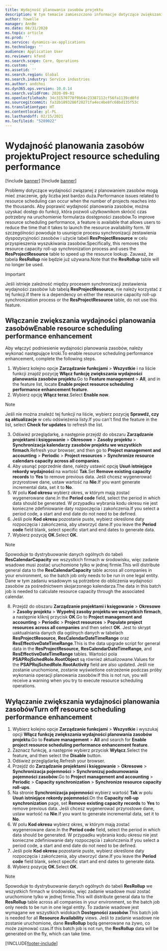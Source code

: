 ```yaml
---
title: Wydajność planowania zasobów projektu
description: W tym temacie zamieszczono informacje dotyczące zwiększania wydajności planowania zasobów na dużą liczbę projektów.
author: Yowelle
manager: AnnBe
ms.date: 08/31/2020
ms.topic: article
ms.prod: ''
ms.service: dynamics-ax-applications
ms.technology: ''
audience: Application User
ms.reviewer: kfend
ms.search.scope: Core, Operations
ms.custom: ''
ms.assetid: ''
ms.search.region: Global
ms.search.industry: Service industries
ms.author: andchoi
ms.dyn365.ops.version: 10.0.14
ms.search.validFrom: 2020-09-01
ms.openlocfilehash: 34c31570778f9b64c23387112cf56fa1139cd0fd
ms.sourcegitcommit: fa32b1893286f20271fa4ec4be8fc68bd135f53c
ms.translationtype: HT
ms.contentlocale: pl-PL
ms.lasthandoff: 02/15/2021
ms.locfileid: "5289022"
---
```

# <a name="project-resource-scheduling-performance"></a><span data-ttu-id="02662-103">Wydajność planowania zasobów projektu</span><span class="sxs-lookup"><span data-stu-id="02662-103">Project resource scheduling performance</span></span>

[!include [banner](../includes/banner.md)]
[!include [banner](../includes/preview-banner.md)]


<span data-ttu-id="02662-104">Problemy dotyczące wydajności związanej z planowaniem zasobów mogą mieć znaczenie, gdy liczba jest bardzo duża.</span><span class="sxs-lookup"><span data-stu-id="02662-104">Performance issues related to resource scheduling can occur when the number of projects reaches into the thousands.</span></span> <span data-ttu-id="02662-105">Aby poprawić wydajność planowania zasobów, można uzyskać dostęp do funkcji, która pozwoli użytkownikom skrócić czas potrzebny na uruchomienie formularza dostępności zasobów.</span><span class="sxs-lookup"><span data-stu-id="02662-105">To improve resource scheduling performance, a feature is available that allows users to reduce the time that it takes to launch the resource availability form.</span></span> <span data-ttu-id="02662-106">W szczególności powoduje to usunięcie procesu synchronizacji zestawienia dyspozycyjności zasobów i użycie tabeli **ResProjectResource** w celu przyspieszenia wyszukiwania zasobów.</span><span class="sxs-lookup"><span data-stu-id="02662-106">Specifically, this removes the resource capacity roll-up synchronization process and uses the **ResProjectResource** table to speed up the resource lookup.</span></span> <span data-ttu-id="02662-107">Zauważ, że tabela **ResRollup** nie będzie już używana.</span><span class="sxs-lookup"><span data-stu-id="02662-107">Note that the **ResRollup** table will no longer be used.</span></span>

> [!IMPORTANT]
> <span data-ttu-id="02662-108">Jeśli istnieje zależność między procesem synchronizacji zestawienia wydajności zasobów lub tabelą **ResProjectResource**, nie należy korzystać z tej funkcji.</span><span class="sxs-lookup"><span data-stu-id="02662-108">If there is a dependency on either the resource capacity roll-up synchronization process or the **ResProjectResource** table, do not use this feature.</span></span>

## <a name="enable-resource-scheduling-performance-enhancement"></a><span data-ttu-id="02662-109">Włączanie zwiększania wydajności planowania zasobów</span><span class="sxs-lookup"><span data-stu-id="02662-109">Enable resource scheduling performance enhancement</span></span>
<span data-ttu-id="02662-110">Aby włączyć podniesienie wydajności planowania zasobów, należy wykonać następujące kroki.</span><span class="sxs-lookup"><span data-stu-id="02662-110">To enable resource scheduling performance enhancement, complete the following steps.</span></span>

1. <span data-ttu-id="02662-111">Wybierz kolejno opcje **Zarządzanie funkcjami** > **Wszystkie** i na liście funkcji znajdź pozycję **Włącz funkcję zwiększania wydajności planowania zasobów projektu**.</span><span class="sxs-lookup"><span data-stu-id="02662-111">Go to **Feature management** > **All**, and in the feature list, locate **Enable project resource scheduling performance enhancement feature**.</span></span>
2. <span data-ttu-id="02662-112">Wybierz opcję **Włącz teraz**.</span><span class="sxs-lookup"><span data-stu-id="02662-112">Select **Enable now**.</span></span>

> [!NOTE]
> <span data-ttu-id="02662-113">Jeśli nie można znaleźć tej funkcji na liście, wybierz pozycję **Sprawdź, czy są aktualizacje** w celu odświeżenia listy.</span><span class="sxs-lookup"><span data-stu-id="02662-113">If you can't find the feature in the list, select **Check for updates** to refresh the list.</span></span>

3. <span data-ttu-id="02662-114">Odśwież przeglądarkę, a następnie przejdź do obszaru **Zarządzanie projektami i księgowanie** > **Okresowe** > **Zasoby projektu** > **Synchronizacja kalendarzy zasobów projektu we wszystkich firmach**.</span><span class="sxs-lookup"><span data-stu-id="02662-114">Refresh your browser, and then go to **Project management and accounting** > **Periodic** > **Project resources** > **Synchronize resource calendars capacity across all companies**.</span></span>
4. <span data-ttu-id="02662-115">Aby usunąć poprzednie dane, należy ustawić opcję **Usuń istniejące rekordy wydajności** na wartość **Tak**.</span><span class="sxs-lookup"><span data-stu-id="02662-115">Set **Remove existing capacity records** to **Yes** to remove previous data.</span></span> <span data-ttu-id="02662-116">Jeśli chcesz wygenerować przyrostowe dane, ustaw wartość na **Nie**.</span><span class="sxs-lookup"><span data-stu-id="02662-116">If you want generate incremental data, set it to **No**.</span></span>
5. <span data-ttu-id="02662-117">W polu **Kod okresu** wybierz okres, w którym mają zostać wygenerowane dane.</span><span class="sxs-lookup"><span data-stu-id="02662-117">In the **Period code** field, select the period in which data should be generated.</span></span> <span data-ttu-id="02662-118">W przypadku wybrania kodu okresu nie jest konieczne zdefiniowanie daty rozpoczęcia i zakończenia.</span><span class="sxs-lookup"><span data-stu-id="02662-118">If you select a period code, a start and end date do not need to be defined.</span></span>
6. <span data-ttu-id="02662-119">Jeśli pole **Kod okresu** pozostanie puste, wybierz określone daty rozpoczęcia i zakończenia, aby utworzyć dane.</span><span class="sxs-lookup"><span data-stu-id="02662-119">If you leave the **Period code** field blank, select specific start and end dates to generate data.</span></span>
7. <span data-ttu-id="02662-120">Wybierz pozycję **OK**.</span><span class="sxs-lookup"><span data-stu-id="02662-120">Select **OK**.</span></span>

 > [!NOTE]
 > <span data-ttu-id="02662-121">Spowoduje to dystrybuowanie danych ogólnych do tabeli **ResCalendarCapacity** we wszystkich firmach w środowisku, więc zadanie wsadowe musi zostać uruchomione tylko w jednej firmie.</span><span class="sxs-lookup"><span data-stu-id="02662-121">This will distribute general data to the **ResCalendarCapacity** table across all companies in your environment, so the batch job only needs to be run in one legal entity.</span></span> <span data-ttu-id="02662-122">Dane w tym zadaniu wsadowym są potrzebne do obliczenia wydajności zasobów za pośrednictwem skojarzonego kalendarza.</span><span class="sxs-lookup"><span data-stu-id="02662-122">The data in this batch job is needed to calculate resource capacity through the associated calendar.</span></span>

8. <span data-ttu-id="02662-123">Przejdź do obszaru **Zarządzanie projektami i księgowanie** > **Okresowe** > **Zasoby projektu** > **Wypełnij zasoby projektu we wszystkich firmach**, a następnie kliknij przycisk **OK**.</span><span class="sxs-lookup"><span data-stu-id="02662-123">Go to **Project management and accounting** > **Periodic** > **Project resources** > **Populate project resources across all companies** and then select **OK**.</span></span> <span data-ttu-id="02662-124">Jest to skrypt uaktualniania danych dla ogólnych danych w tabelach **ResProjectResource**, **ResCalendarDateTimeRange** oraz **ResEffectiveDateTimeRange**.</span><span class="sxs-lookup"><span data-stu-id="02662-124">This is the data upgrade script for general data in the **ResProjectResource**, **ResCalendarDateTimeRange**, and **ResEffectiveDateTimeRange** tables.</span></span> <span data-ttu-id="02662-125">Wartości pola **PSAPRojSchedRole.RootObject** są również aktualizowane.</span><span class="sxs-lookup"><span data-stu-id="02662-125">Values for the **PSAPRojSchedRole.RootActivity** field are also updated.</span></span> <span data-ttu-id="02662-126">Jeśli nie zostanie uruchomione, zostanie wyświetlone ostrzeżenie podczas próby wykonania operacji planowania zasobów.</span><span class="sxs-lookup"><span data-stu-id="02662-126">If this is not run, you will receive a warning when you try to execute resource scheduling operations.</span></span>
 
## <a name="turn-off-resource-scheduling-performance-enhancement"></a><span data-ttu-id="02662-127">Wyłączanie zwiększania wydajności planowania zasobów</span><span class="sxs-lookup"><span data-stu-id="02662-127">Turn off resource scheduling performance enhancement</span></span>

1. <span data-ttu-id="02662-128">Wybierz kolejno opcje **Zarządzanie funkcjami** > **Wszystkie** i wyszukaj opcji **Włącz funkcję zwiększania wydajności planowania zasobów projektu**.</span><span class="sxs-lookup"><span data-stu-id="02662-128">Go to **Feature management** > **All**  and search for **Enable project resource scheduling performance enhancement feature**.</span></span>
2. <span data-ttu-id="02662-129">Zaznacz funkcję, a następnie wybierz przycisk **Wyłącz**.</span><span class="sxs-lookup"><span data-stu-id="02662-129">Select the feature, and then select the **Disable** button.</span></span>
3. <span data-ttu-id="02662-130">Odśwież przeglądarkę.</span><span class="sxs-lookup"><span data-stu-id="02662-130">Refresh your browser.</span></span>
4. <span data-ttu-id="02662-131">Przejdź do **Zarządzanie projektami i księgowanie** > **Okresowe** > **Synchronizacja pojemności** > **Synchronizuj podsumowania pojemności zasobów**.</span><span class="sxs-lookup"><span data-stu-id="02662-131">Go to **Project management and accounting** > **Periodic** > **Capacity synchronization** > **Synchronize resource capacity roll-ups**.</span></span>
5. <span data-ttu-id="02662-132">Na stronie **Synchronizacja pojemności** wybierz wartość **Tak** w polu **Usuń istniejące rekordy pojemności**.</span><span class="sxs-lookup"><span data-stu-id="02662-132">On the **Capacity roll-up synchronization** page, set **Remove existing capacity records** to **Yes** to remove previous data.</span></span> <span data-ttu-id="02662-133">Jeśli chcesz wygenerować przyrostowe dane, ustaw wartość na **Nie**.</span><span class="sxs-lookup"><span data-stu-id="02662-133">If you want to generate incremental data, set it to **No**.</span></span>
6. <span data-ttu-id="02662-134">W polu **Kod okresu** wybierz okres, w którym mają zostać wygenerowane dane.</span><span class="sxs-lookup"><span data-stu-id="02662-134">In the **Period code** field, select the period in which data should be generated.</span></span> <span data-ttu-id="02662-135">W przypadku wybrania kodu okresu nie jest konieczne zdefiniowanie daty rozpoczęcia i zakończenia.</span><span class="sxs-lookup"><span data-stu-id="02662-135">If you select a period code, a start and end date do not need to be defined.</span></span>
7. <span data-ttu-id="02662-136">Jeśli pole **Kod okresu** pozostanie puste, wybierz określone daty rozpoczęcia i zakończenia, aby utworzyć dane.</span><span class="sxs-lookup"><span data-stu-id="02662-136">If you leave the **Period code** field blank, select specific start and end dates to generate data.</span></span>
8. <span data-ttu-id="02662-137">Wybierz pozycję **OK**.</span><span class="sxs-lookup"><span data-stu-id="02662-137">Select **OK**.</span></span>

> [!NOTE]
> <span data-ttu-id="02662-138">Spowoduje to dystrybuowanie danych ogólnych do tabeli **ResRollup** we wszystkich firmach w środowisku, więc zadanie wsadowe musi zostać uruchomione tylko w jednej firmie.</span><span class="sxs-lookup"><span data-stu-id="02662-138">This will distribute general data to the **ResRollup** table across all companies in your environment, so the batch job only needs to be run in one legal entity.</span></span> <span data-ttu-id="02662-139">To zadanie wsadowe jest wymagane we wszystkich widokach **Dostępności zasobów**.</span><span class="sxs-lookup"><span data-stu-id="02662-139">This batch job is needed for all **Resource Availability** views.</span></span> <span data-ttu-id="02662-140">Jeśli to zadanie wsadowe nie zostanie uruchomione, dane **ResRollup** będą generowane na żywo, co może zajmować czas.</span><span class="sxs-lookup"><span data-stu-id="02662-140">If this batch job is not run, the **ResRollup** data will be generated on the fly, which can take time.</span></span>


[!INCLUDE[footer-include](../includes/footer-banner.md)]